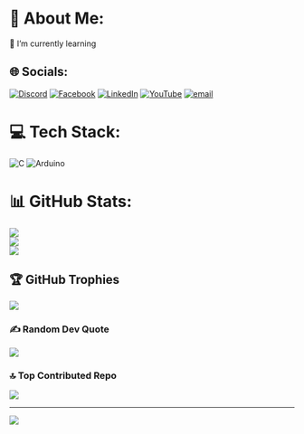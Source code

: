 # 💫 About Me:
🌱 I’m currently learning


## 🌐 Socials:
[![Discord](https://img.shields.io/badge/Discord-%237289DA.svg?logo=discord&logoColor=white)](https://discord.gg/afranhossanreaz) [![Facebook](https://img.shields.io/badge/Facebook-%231877F2.svg?logo=Facebook&logoColor=white)](https://facebook.com/https://www.facebook.com/share/18Kv3Umi9T/) [![LinkedIn](https://img.shields.io/badge/LinkedIn-%230077B5.svg?logo=linkedin&logoColor=white)](https://linkedin.com/in/https://www.linkedin.com/in/afran-hossan-reaz-b58635287?utm_source=share&utm_campaign=share_via&utm_content=profile&utm_medium=android_app) [![YouTube](https://img.shields.io/badge/YouTube-%23FF0000.svg?logo=YouTube&logoColor=white)](https://youtube.com/@https://youtube.com/@team_orbit_ius?si=dgaEMVnIjThPY4sb) [![email](https://img.shields.io/badge/Email-D14836?logo=gmail&logoColor=white)](mailto:afranreaz09@gmail.com) 

# 💻 Tech Stack:
![C](https://img.shields.io/badge/c-%2300599C.svg?style=for-the-badge&logo=c&logoColor=white) ![Arduino](https://img.shields.io/badge/-Arduino-00979D?style=for-the-badge&logo=Arduino&logoColor=white)
# 📊 GitHub Stats:
![](https://github-readme-stats.vercel.app/api?username=AfranHossanReaz&theme=neon&hide_border=false&include_all_commits=false&count_private=false)<br/>
![](https://github-readme-streak-stats.herokuapp.com/?user=AfranHossanReaz&theme=neon&hide_border=false)<br/>
![](https://github-readme-stats.vercel.app/api/top-langs/?username=AfranHossanReaz&theme=neon&hide_border=false&include_all_commits=false&count_private=false&layout=compact)

## 🏆 GitHub Trophies
![](https://github-profile-trophy.vercel.app/?username=AfranHossanReaz&theme=radical&no-frame=false&no-bg=true&margin-w=4)

### ✍️ Random Dev Quote
![](https://quotes-github-readme.vercel.app/api?type=horizontal&theme=radical)

### 🔝 Top Contributed Repo
![](https://github-contributor-stats.vercel.app/api?username=AfranHossanReaz&limit=5&theme=merko&combine_all_yearly_contributions=true)

---
[![](https://visitcount.itsvg.in/api?id=AfranHossanReaz&icon=0&color=0)](https://visitcount.itsvg.in)

<!-- Proudly created with GPRM ( https://gprm.itsvg.in ) -->
